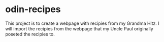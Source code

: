 # odin-recipes

This project is to create a webpage with recipies from my Grandma Hitz. 
I will import the recipies from the webpage that my Uncle Paul originally poseted the 
recipies to.